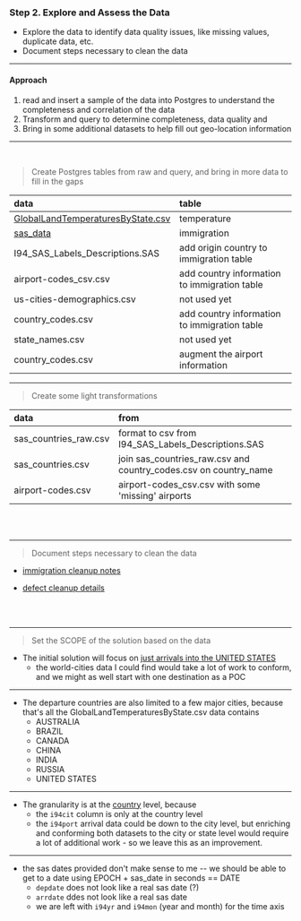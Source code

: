 ### Step 2. Explore and Assess the Data
- Explore the data to identify data quality issues, like missing values, duplicate data, etc.
- Document steps necessary to clean the data


---

#### Approach
1. read and insert a sample of the data into Postgres to understand the completeness and correlation of the data
2. Transform and query to determine completeness, data quality and 
3. Bring in some additional datasets to help fill out geo-location information

---
<br/>


> Create Postgres tables from raw and query, and bring in more data to fill in the gaps

| data                                     | table                                        |
|:-----------------------------------------|:---------------------------------------------|
| <u>GlobalLandTemperaturesByState.csv</u> | temperature                                  |
| <u>sas_data</u>                          | immigration                                  |
| I94_SAS_Labels_Descriptions.SAS          | add origin country to immigration table      |
| airport-codes_csv.csv                    | add country information to immigration table |
| us-cities-demographics.csv               | not used yet                                 |
| country_codes.csv                        | add country information to immigration table |
| state_names.csv                          | not used yet                                 |
| country_codes.csv                        | augment the airport information              |

---

> Create some light transformations

| data                    | from                                                               |
|:------------------------|:-------------------------------------------------------------------|
| sas_countries_raw.csv   | format to csv from  I94_SAS_Labels_Descriptions.SAS                |
| sas_countries.csv       | join sas_countries_raw.csv and country_codes.csv on country_name   |
| airport-codes.csv       | airport-codes_csv.csv with some 'missing' airports                 |

<br/>
<br/>

---

> Document steps necessary to clean the data  

* [immigration cleanup notes](step2.labnotes1.md)

* [defect cleanup details](step2.labnotes2.md)

<br/>
<br/>

---

> Set the SCOPE of the solution based on the data


- The initial solution will focus on <u>just arrivals into the UNITED STATES</u> 
  - the world-cities data I could find would take a lot of work to conform, and we might as well start with one destination as a POC

---

- The departure countries are also limited to a few major cities, because that's all the GlobalLandTemperaturesByState.csv data contains
    - AUSTRALIA
    - BRAZIL
    - CANADA
    - CHINA
    - INDIA
    - RUSSIA
    - UNITED STATES

---

- The granularity is at the <u>country</u> level, because
    - the `i94cit` column is only at the country level
    - the `i94port` arrival data could be down to the city level, but enriching and conforming both datasets to the city or state level would require a lot of additional work - so we leave this as an improvement.

---

- the sas dates provided don't make sense to me -- we should be able to get to a date using EPOCH + sas_date in seconds  == DATE
  - `depdate` does not look like a real sas date (?)
  - `arrdate` ddes not look like a real sas date
  - we are left with `i94yr` and `i94mon` (year and month) for the time axis




